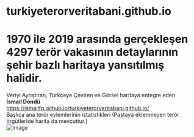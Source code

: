 # turkiyeterorveritabani.github.io
1970 ile 2019 arasında gerçekleşen 4297 terör vakasının detaylarının şehir bazlı haritaya yansıtılmış halidir.
==

Veriyi Ayrıştıran, Türkçeye Çeviren ve Görsel haritaya entegre eden<br>
<b>İsmail Döndü</b><br>
https://ismailfp.github.io/turkiyeterorveritabani.github.io/<br>
Başlıca ana terör eylemlerinin istatistikleri (Pastaya eklenmeyen terör örgütleride harita da mevcuttur.)<br>
![image](https://user-images.githubusercontent.com/49169815/128508595-dc9cefa3-c26f-49f5-b0c8-67b21b310364.png)
